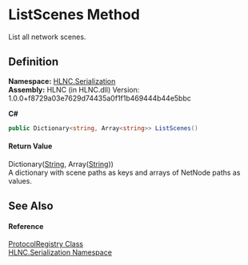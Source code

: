 # ListScenes Method


List all network scenes.



## Definition
**Namespace:** <a href="N_HLNC_Serialization">HLNC.Serialization</a>  
**Assembly:** HLNC (in HLNC.dll) Version: 1.0.0+f8729a03e7629d74435a0f1f1b469444b44e5bbc

**C#**
``` C#
public Dictionary<string, Array<string>> ListScenes()
```



#### Return Value
Dictionary(<a href="https://learn.microsoft.com/dotnet/api/system.string" target="_blank" rel="noopener noreferrer">String</a>, Array(<a href="https://learn.microsoft.com/dotnet/api/system.string" target="_blank" rel="noopener noreferrer">String</a>))  
A dictionary with scene paths as keys and arrays of NetNode paths as values.

## See Also


#### Reference
<a href="T_HLNC_Serialization_ProtocolRegistry">ProtocolRegistry Class</a>  
<a href="N_HLNC_Serialization">HLNC.Serialization Namespace</a>  
